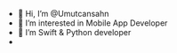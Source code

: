 - 👋 Hi, I’m @Umutcansahn
- 👀 I’m interested in Mobile App Developer 
- 🌱 I’m Swift & Python developer 
- 
<!---
Umutcansahn/Umutcansahn is a ✨ special ✨ repository because its `README.md` (this file) appears on your GitHub profile.
You can click the Preview link to take a look at your changes.
--->
